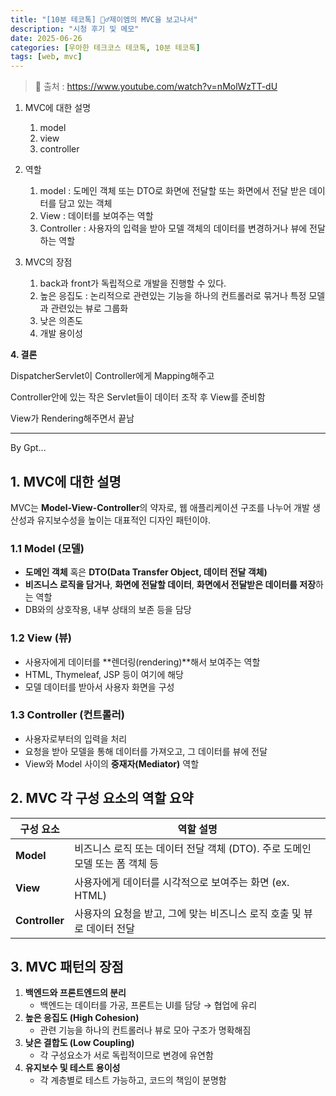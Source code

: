 ```yaml
---
title: "[10분 테코톡] 🙋‍♂️제이엠의 MVC을 보고나서"
description: "시청 후기 및 메모"
date: 2025-06-26
categories: [우아한 테크코스 테코톡, 10분 테코톡]
tags: [web, mvc]
---
```




> 📍 출처 : https://www.youtube.com/watch?v=nMolWzTT-dU



1. MVC에 대한 설명
   1. model
   2. view
   3. controller 
2. 역할
   1. model : 도메인 객체 또는 DTO로 화면에 전달할 또는 화면에서 전달 받은 데이터를 담고 있는 객체 
   2. View : 데이터를 보여주는 역할
   3. Controller : 사용자의 입력을 받아 모델 객체의 데이터를 변경하거나 뷰에 전달하는 역할

3. MVC의 장점
   1. back과 front가 독립적으로 개발을 진행할 수 있다. 
   2. 높은 응집도 : 논리적으로 관련있는 기능을 하나의 컨트롤러로 묶거나 특정 모델과 관련있는 뷰로 그룹화 
   3. 낮은 의존도 
   4. 개발 용이성

**4. 결론**

 DispatcherServlet이 Controller에게 Mapping해주고 

Controller안에 있는 작은 Servlet들이 데이터 조작 후 View를 준비함

View가 Rendering해주면서 끝남



---



By Gpt...

## 1. MVC에 대한 설명

MVC는 **Model-View-Controller**의 약자로, 웹 애플리케이션 구조를 나누어 개발 생산성과 유지보수성을 높이는 대표적인 디자인 패턴이야.

### 1.1 Model (모델)

- **도메인 객체** 혹은 **DTO(Data Transfer Object, 데이터 전달 객체)**
- **비즈니스 로직을 담거나**, **화면에 전달할 데이터**, **화면에서 전달받은 데이터를 저장**하는 역할
- DB와의 상호작용, 내부 상태의 보존 등을 담당

### 1.2 View (뷰)

- 사용자에게 데이터를 **렌더링(rendering)**해서 보여주는 역할
- HTML, Thymeleaf, JSP 등이 여기에 해당
- 모델 데이터를 받아서 사용자 화면을 구성

### 1.3 Controller (컨트롤러)

- 사용자로부터의 입력을 처리
- 요청을 받아 모델을 통해 데이터를 가져오고, 그 데이터를 뷰에 전달
- View와 Model 사이의 **중재자(Mediator)** 역할

## 2. MVC 각 구성 요소의 역할 요약

| 구성 요소      | 역할 설명                                                    |
| -------------- | ------------------------------------------------------------ |
| **Model**      | 비즈니스 로직 또는 데이터 전달 객체 (DTO). 주로 도메인 모델 또는 폼 객체 등 |
| **View**       | 사용자에게 데이터를 시각적으로 보여주는 화면 (ex. HTML)      |
| **Controller** | 사용자의 요청을 받고, 그에 맞는 비즈니스 로직 호출 및 뷰로 데이터 전달 |

## 3. MVC 패턴의 장점

1. **백엔드와 프론트엔드의 분리**
   - 백엔드는 데이터를 가공, 프론트는 UI를 담당 → 협업에 유리
2. **높은 응집도 (High Cohesion)**
   - 관련 기능을 하나의 컨트롤러나 뷰로 모아 구조가 명확해짐
3. **낮은 결합도 (Low Coupling)**
   - 각 구성요소가 서로 독립적이므로 변경에 유연함
4. **유지보수 및 테스트 용이성**
   - 각 계층별로 테스트 가능하고, 코드의 책임이 분명함

